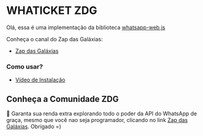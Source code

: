 # WHATICKET ZDG

Olá, essa é uma implementação da biblioteca <a href="https://github.com/pedroslopez/whatsapp-web.js">whatsapp-web.js</a>

Conheça o canal do Zap das Galáxias:

- <a href="https://www.youtube.com/channel/UCrPbAoQKz42Gm0mLdWatAEA">Zap das Galáxias</a>


### Como usar?

- <a href="https://www.youtube.com/channel/UCrPbAoQKz42Gm0mLdWatAEA">Vídeo de Instalação</a>


## Conheça a Comunidade ZDG

🤑 Garanta sua renda extra explorando todo o poder da API do WhatsApp de graça, mesmo que você nao seja programador, clicando no link <a href="https://zapdasgalaxias.com.br">Zap das Galáxias</a>. Obrigado =)
